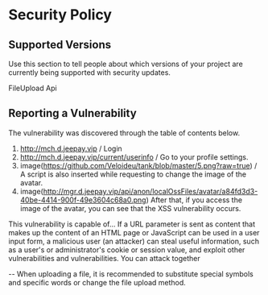 # Security Policy

## Supported Versions

Use this section to tell people about which versions of your project are
currently being supported with security updates.

FileUpload Api

## Reporting a Vulnerability

The vulnerability was discovered through the table of contents below.

1. http://mch.d.jeepay.vip / Login
2. http://mch.d.jeepay.vip/current/userinfo / Go to your profile settings.
3. image(https://github.com/Veloideu/tank/blob/master/5.png?raw=true) / A script is also inserted while requesting to change the image of the avatar.
4. image(http://mgr.d.jeepay.vip/api/anon/localOssFiles/avatar/a84fd3d3-40be-4414-900f-49e3604c68a0.png) After that, if you access the image of the avatar, you can see that the XSS vulnerability occurs. 

This vulnerability is capable of... If a URL parameter is sent as content that makes up the content of an HTML page or JavaScript can be used in a user input form,
a malicious user (an attacker) can steal useful information, such as a user's or administrator's cookie or session value, 
and exploit other vulnerabilities and vulnerabilities. You can attack together

--
When uploading a file, it is recommended to substitute special symbols and specific words or change the file upload method.
